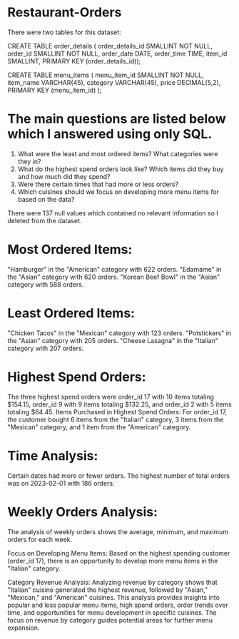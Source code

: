 # Restaurant-Orders
There were two tables for this dataset:

CREATE TABLE order_details (
  order_details_id SMALLINT NOT NULL,
  order_id SMALLINT NOT NULL,
  order_date DATE,
  order_time TIME,
  item_id SMALLINT,
  PRIMARY KEY (order_details_id));

CREATE TABLE menu_items (
  menu_item_id SMALLINT NOT NULL,
  item_name VARCHAR(45),
  category VARCHAR(45),
  price DECIMAL(5,2),
  PRIMARY KEY (menu_item_id)
  );

# The main questions are listed below which I answered using only SQL.

1. What were the least and most ordered items? What categories were they in?
2. What do the highest spend orders look like? Which items did they buy and how much did they spend?
3. Were there certain times that had more or less orders?
4. Which cuisines should we focus on developing more menu items for based on the data?

There were 137 null values which contained no relevant information so I deleted from the dataset.


# Most Ordered Items:
"Hamburger" in the "American" category with 622 orders.
"Edamame" in the "Asian" category with 620 orders.
"Korean Beef Bowl" in the "Asian" category with 588 orders.

# Least Ordered Items:
"Chicken Tacos" in the "Mexican" category with 123 orders.
"Potstickers" in the "Asian" category with 205 orders.
"Cheese Lasagna" in the "Italian" category with 207 orders.

# Highest Spend Orders:
The three highest spend orders were order_id 17 with 10 items totaling $154.15, order_id 9 with 9 items totaling $132.25, and order_id 2 with 5 items totaling $64.45.
Items Purchased in Highest Spend Orders:
For order_id 17, the customer bought 6 items from the "Italian" category, 3 items from the "Mexican" category, and 1 item from the "American" category.

# Time Analysis:
Certain dates had more or fewer orders.
The highest number of total orders was on 2023-02-01 with 186 orders.

# Weekly Orders Analysis:
The analysis of weekly orders shows the average, minimum, and maximum orders for each week.

Focus on Developing Menu Items:
Based on the highest spending customer (order_id 17), there is an opportunity to develop more menu items in the "Italian" category.

Category Revenue Analysis:
Analyzing revenue by category shows that "Italian" cuisine generated the highest revenue, followed by "Asian," "Mexican," and "American" cuisines.
This analysis provides insights into popular and less popular menu items, high spend orders, order trends over time, and opportunities for menu development in specific cuisines. The focus on revenue by category guides potential areas for further menu expansion.
